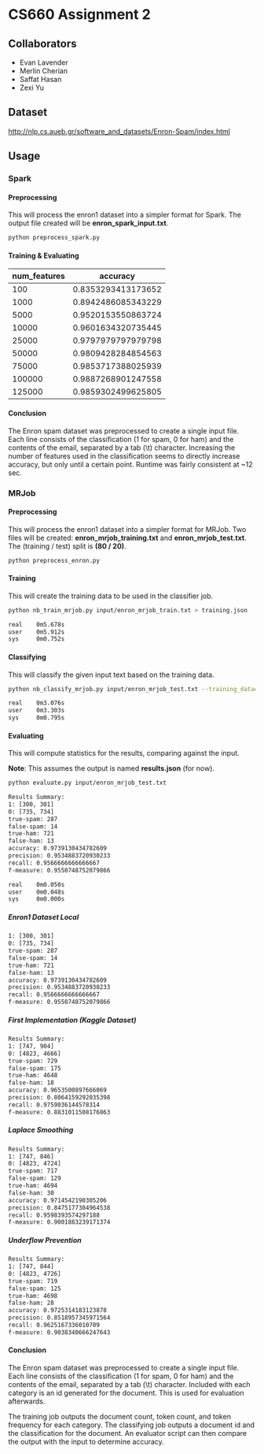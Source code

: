 # CS660 Assignment 2
## Collaborators
- Evan Lavender
- Merlin Cherian
- Saffat Hasan
- Zexi Yu

## Dataset
http://nlp.cs.aueb.gr/software_and_datasets/Enron-Spam/index.html
## Usage
### Spark
#### Preprocessing
This will process the enron1 dataset into a simpler format for Spark. The output 
file created will be **enron_spark_input.txt**.
```bash
python preprocess_spark.py
```

#### Training & Evaluating

num_features | accuracy
------------ | --------
100    | 0.8353293413173652
1000   | 0.8942486085343229
5000   | 0.9520153550863724
10000  | 0.9601634320735445
25000  | 0.9797979797979798
50000  | 0.9809428284854563
75000  | 0.9853717388025939
100000 | 0.9887268901247558
125000 | 0.9859302499625805

#### Conclusion
The Enron spam dataset was preprocessed to create a single input file. Each line consists of the classification 
(1 for spam, 0 for ham) and the contents of the email, separated by a tab (\\t) character. Increasing the number of 
features used in the classification seems to directly increase accuracy, but only until a certain point. Runtime was 
fairly consistent at ~12 sec.

### MRJob
#### Preprocessing
This will process the enron1 dataset into a simpler format for MRJob. Two files
will be created: **enron_mrjob_training.txt** and **enron_mrjob_test.txt**. The 
(training / test) split is **(80 / 20)**.

```bash
python preprocess_enron.py
```

#### Training
This will create the training data to be used in the classifier job.

```bash
python nb_train_mrjob.py input/enron_mrjob_train.txt > training.json
```

```bash
real    0m5.678s
user    0m5.912s
sys     0m0.752s
```

#### Classifying
This will classify the given input text based on the training data.

```bash
python nb_classify_mrjob.py input/enron_mrjob_test.txt --training_data=training.json > results.json
```

```bash
real    0m3.076s
user    0m3.303s
sys     0m0.795s
```

#### Evaluating
This will compute statistics for the results, comparing against the input.

**Note**: This assumes the output is named **results.json** (for now).

```bash
python evaluate.py input/enron_mrjob_test.txt
```

```bash
Results Summary:
1: [300, 301]
0: [735, 734]
true-spam: 287
false-spam: 14
true-ham: 721
false-ham: 13
accuracy: 0.9739130434782609
precision: 0.9534883720930233
recall: 0.9566666666666667
f-measure: 0.9550748752079866

real    0m0.050s
user    0m0.048s
sys     0m0.000s
```
##### Enron1 Dataset Local
```bash
1: [300, 301]
0: [735, 734]
true-spam: 287
false-spam: 14
true-ham: 721
false-ham: 13
accuracy: 0.9739130434782609
precision: 0.9534883720930233
recall: 0.9566666666666667
f-measure: 0.9550748752079866
```
##### First Implementation (Kaggle Dataset)
```bash
Results Summary:
1: [747, 904]
0: [4823, 4666]
true-spam: 729
false-spam: 175
true-ham: 4648
false-ham: 18
accuracy: 0.9653500897666069
precision: 0.8064159292035398
recall: 0.9759036144578314
f-measure: 0.8831011508176863
```

##### Laplace Smoothing
```bash
Results Summary:
1: [747, 846]
0: [4823, 4724]
true-spam: 717
false-spam: 129
true-ham: 4694
false-ham: 30
accuracy: 0.9714542190305206
precision: 0.8475177304964538
recall: 0.9598393574297188
f-measure: 0.9001883239171374
```

##### Underflow Prevention
```bash
Results Summary:
1: [747, 844]
0: [4823, 4726]
true-spam: 719
false-spam: 125
true-ham: 4698
false-ham: 28
accuracy: 0.9725314183123878
precision: 0.8518957345971564
recall: 0.9625167336010709
f-measure: 0.9038340666247643
```

#### Conclusion
The Enron spam dataset was preprocessed to create a single input file. Each line consists of the classification 
(1 for spam, 0 for ham) and the contents of the email, separated by a tab (\\t) character. Included with each category 
is an id generated for the document. This is used for evaluation afterwards. 

The training job outputs the document count, token count, and token frequency for each category. The classifying job 
outputs a document id and the classification for the document. An evaluator script can then compare the output with the 
input to determine accuracy. 
